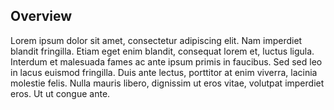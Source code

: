 ## Overview

Lorem ipsum dolor sit amet, consectetur adipiscing elit. Nam imperdiet blandit fringilla. Etiam eget enim blandit, consequat lorem et, luctus ligula. Interdum et malesuada fames ac ante ipsum primis in faucibus. Sed sed leo in lacus euismod fringilla. Duis ante lectus, porttitor at enim viverra, lacinia molestie felis. Nulla mauris libero, dignissim ut eros vitae, volutpat imperdiet eros. Ut ut congue ante.